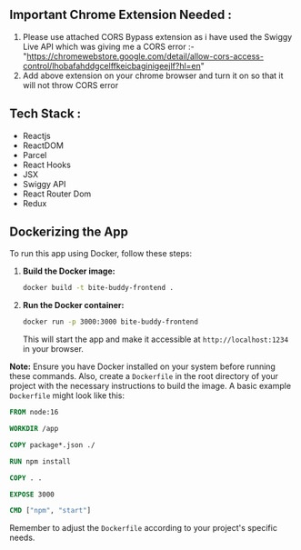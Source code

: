 ## Important Chrome Extension Needed :

1) Please use attached CORS Bypass extension as i have used the Swiggy Live API which was giving me a CORS error :-
    "https://chromewebstore.google.com/detail/allow-cors-access-control/lhobafahddgcelffkeicbaginigeejlf?hl=en"
2) Add above extension on your chrome browser and turn it on so that it will not throw CORS error 

## Tech Stack :

*   Reactjs
*   ReactDOM
*   Parcel
*   React Hooks
*   JSX
*   Swiggy API
*   React Router Dom
*   Redux

## Dockerizing the App

To run this app using Docker, follow these steps:

1.  **Build the Docker image:**

    ```bash
    docker build -t bite-buddy-frontend .
    ```
2.  **Run the Docker container:**

    ```bash
    docker run -p 3000:3000 bite-buddy-frontend
    ```

    This will start the app and make it accessible at `http://localhost:1234` in your browser.

**Note:** Ensure you have Docker installed on your system before running these commands. Also, create a `Dockerfile` in the root directory of your project with the necessary instructions to build the image.  A basic example `Dockerfile` might look like this:

```dockerfile
FROM node:16

WORKDIR /app

COPY package*.json ./

RUN npm install

COPY . .

EXPOSE 3000

CMD ["npm", "start"]
```

Remember to adjust the `Dockerfile` according to your project's specific needs.